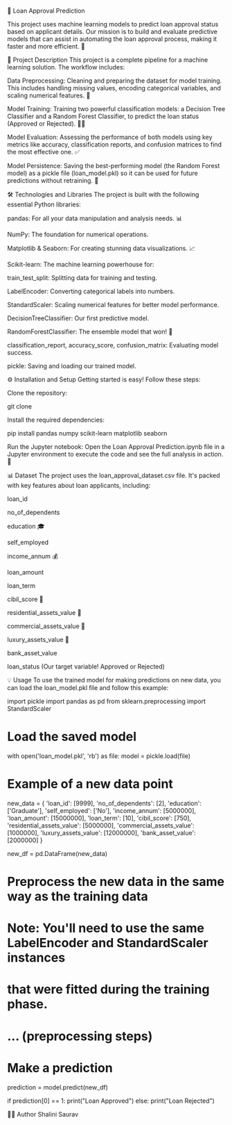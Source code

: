🚀 Loan Approval Prediction

This project uses machine learning models to predict loan approval status based on applicant details. Our mission is to build and evaluate predictive models that can assist in automating the loan approval process, making it faster and more efficient. 🤖

📝 Project Description
This project is a complete pipeline for a machine learning solution. The workflow includes:

Data Preprocessing: Cleaning and preparing the dataset for model training. This includes handling missing values, encoding categorical variables, and scaling numerical features. 🧹

Model Training: Training two powerful classification models: a Decision Tree Classifier and a Random Forest Classifier, to predict the loan status (Approved or Rejected). 🌲🌳

Model Evaluation: Assessing the performance of both models using key metrics like accuracy, classification reports, and confusion matrices to find the most effective one. ✅

Model Persistence: Saving the best-performing model (the Random Forest model) as a pickle file (loan_model.pkl) so it can be used for future predictions without retraining. 💾

🛠️ Technologies and Libraries
The project is built with the following essential Python libraries:

pandas: For all your data manipulation and analysis needs. 📊

NumPy: The foundation for numerical operations.

Matplotlib & Seaborn: For creating stunning data visualizations. 📈

Scikit-learn: The machine learning powerhouse for:

train_test_split: Splitting data for training and testing.

LabelEncoder: Converting categorical labels into numbers.

StandardScaler: Scaling numerical features for better model performance.

DecisionTreeClassifier: Our first predictive model.

RandomForestClassifier: The ensemble model that won! 🎉

classification_report, accuracy_score, confusion_matrix: Evaluating model success.

pickle: Saving and loading our trained model.

⚙️ Installation and Setup
Getting started is easy! Follow these steps:

Clone the repository:

git clone <repository-url>

Install the required dependencies:

pip install pandas numpy scikit-learn matplotlib seaborn

Run the Jupyter notebook:
Open the Loan Approval Prediction.ipynb file in a Jupyter environment to execute the code and see the full analysis in action. 🚀

📊 Dataset
The project uses the loan_approval_dataset.csv file. It's packed with key features about loan applicants, including:

loan_id

no_of_dependents

education 🎓

self_employed

income_annum 💰

loan_amount

loan_term

cibil_score 💯

residential_assets_value 🏡

commercial_assets_value 🏢

luxury_assets_value 💎

bank_asset_value

loan_status (Our target variable! Approved or Rejected)

💡 Usage
To use the trained model for making predictions on new data, you can load the loan_model.pkl file and follow this example:

import pickle
import pandas as pd
from sklearn.preprocessing import StandardScaler

# Load the saved model
with open('loan_model.pkl', 'rb') as file:
    model = pickle.load(file)

# Example of a new data point
new_data = {
    'loan_id': [9999],
    'no_of_dependents': [2],
    'education': ['Graduate'],
    'self_employed': ['No'],
    'income_annum': [5000000],
    'loan_amount': [15000000],
    'loan_term': [10],
    'cibil_score': [750],
    'residential_assets_value': [5000000],
    'commercial_assets_value': [1000000],
    'luxury_assets_value': [12000000],
    'bank_asset_value': [2000000]
}

new_df = pd.DataFrame(new_data)

# Preprocess the new data in the same way as the training data
# Note: You'll need to use the same LabelEncoder and StandardScaler instances
# that were fitted during the training phase.
# ... (preprocessing steps)

# Make a prediction
prediction = model.predict(new_df)

if prediction[0] == 1:
    print("Loan Approved")
else:
    print("Loan Rejected")

  👩‍💻 Author
  Shalini Saurav

